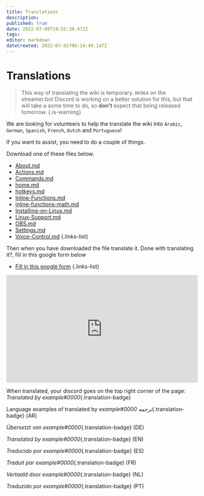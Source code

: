 ```yaml
---
title: Translations
description: 
published: true
date: 2022-07-09T19:55:20.472Z
tags: 
editor: markdown
dateCreated: 2022-07-01T06:14:49.147Z
---
```


# Translations
> This way of translating the wiki is temporary. 
>`KK964` on the streamer.bot Discord is working on a better solution for this, but that will take a some time to do, so **don't** expect that being released tomorrow.
{.is-warning}

We are looking for volunteers to help the translate the wiki into  `Arabic`, `German`, `Spanish`, `French`, `Dutch` and `Portuguese`!

If you want to assist, you need to do a couple of things.

Download one of these files below.

* [About.md](https://github.com/Daan-Tutorials/wiki-translations/releases/download/v1/about.md)
* [Actions.md](https://github.com/Daan-Tutorials/wiki-translations/releases/download/v1/Actions.md)
* [Commands.md](https://github.com/Daan-Tutorials/wiki-translations/releases/download/v1/Commands.md)
* [home.md](https://github.com/Daan-Tutorials/wiki-translations/releases/download/v1/home.md)
* [hotkeys.md](https://github.com/Daan-Tutorials/wiki-translations/releases/download/v1/hotkeys.md)
* [Inline-Functions.md](https://github.com/Daan-Tutorials/wiki-translations/releases/download/v1/Inline-Functions.md)
* [inline-functions-math.md](https://github.com/Daan-Tutorials/wiki-translations/releases/download/v1/inline-functions-math.md)
* [Installing-on-Linux.md](https://github.com/Daan-Tutorials/wiki-translations/releases/download/v1/Installing-on-Linux.md)
* [Linux-Support.md](https://github.com/Daan-Tutorials/wiki-translations/releases/download/v1/Linux-Support.md)
* [OBS.md](https://github.com/Daan-Tutorials/wiki-translations/releases/download/v1/OBS.md)
* [Settings.md](https://github.com/Daan-Tutorials/wiki-translations/releases/download/v1/Settings.md)
* [Voice-Control.md](https://github.com/Daan-Tutorials/wiki-translations/releases/download/v1/Voice-Control.md)
{.links-list}

Then when you have downloaded the file translate it.
Done with translating it?, fill in this google form below

* [Fill in this google form](https://docs.google.com/forms/d/e/1FAIpQLSdZJHXRKtUwFVfNfjObUEnG6KTJO78YPnUBNJ3oeS8u6Eje8Q/viewform)
{.links-list}
<div class=“iframe-container”><iframe src="https://docs.google.com/forms/d/e/1FAIpQLSdZJHXRKtUwFVfNfjObUEnG6KTJO78YPnUBNJ3oeS8u6Eje8Q/viewform" style="border: none; max-width: 100%; width: 100%; aspect-ratio: 16/9;"></iframe></div>

When translated, your discord goes on the top right corner of the page: *Translated by example#0000*{.translation-badge}

Language examples of translated by
*example#0000 ترجمه*{.translation-badge} (AR)

*Übersetzt von example#0000*{.translation-badge} (DE)

*Translated by example#0000*{.translation-badge} (EN)

*Traducido por example#0000*{.translation-badge} (ES)

*Traduit par example#0000*{.translation-badge} (FR)

*Vertaald door example#0000*{.translation-badge} (NL)

*Traduzido por example#0000*{.translation-badge} (PT)